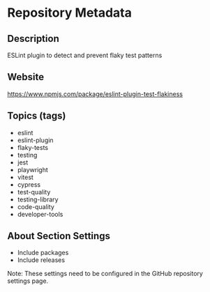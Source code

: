 # Repository Metadata

## Description

ESLint plugin to detect and prevent flaky test patterns

## Website

<https://www.npmjs.com/package/eslint-plugin-test-flakiness>

## Topics (tags)

- eslint
- eslint-plugin
- flaky-tests
- testing
- jest
- playwright
- vitest
- cypress
- test-quality
- testing-library
- code-quality
- developer-tools

## About Section Settings

- Include packages
- Include releases

Note: These settings need to be configured in the GitHub repository settings page.
